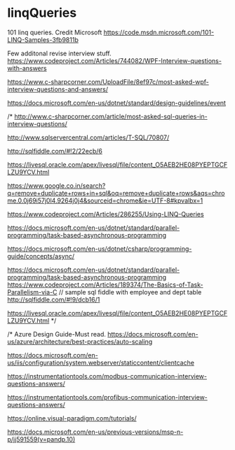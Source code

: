 # linqQueries
101 linq queries. Credit Microsoft https://code.msdn.microsoft.com/101-LINQ-Samples-3fb9811b

Few additonal revise interview stuff.
https://www.codeproject.com/Articles/744082/WPF-Interview-questions-with-answers

https://www.c-sharpcorner.com/UploadFile/8ef97c/most-asked-wpf-interview-questions-and-answers/

https://docs.microsoft.com/en-us/dotnet/standard/design-guidelines/event

 /* 
 http://www.c-sharpcorner.com/article/most-asked-sql-queries-in-interview-questions/
 
  http://www.sqlservercentral.com/articles/T-SQL/70807/
 
 http://sqlfiddle.com/#!2/22ecb/6
 
 https://livesql.oracle.com/apex/livesql/file/content_O5AEB2HE08PYEPTGCFLZU9YCV.html
 
 https://www.google.co.in/search?q=remove+duplicate+rows+in+sql&oq=remove+duplicate+rows&aqs=chrome.0.0j69i57j0l4.9264j0j4&sourceid=chrome&ie=UTF-8#kpvalbx=1
 
  https://www.codeproject.com/Articles/286255/Using-LINQ-Queries
 
 https://docs.microsoft.com/en-us/dotnet/standard/parallel-programming/task-based-asynchronous-programming
 
 https://docs.microsoft.com/en-us/dotnet/csharp/programming-guide/concepts/async/
 
 https://docs.microsoft.com/en-us/dotnet/standard/parallel-programming/task-based-asynchronous-programming
https://www.codeproject.com/Articles/189374/The-Basics-of-Task-Parallelism-via-C
// sample sql fiddle with employee and dept table
http://sqlfiddle.com/#!9/dcb16/1

https://livesql.oracle.com/apex/livesql/file/content_O5AEB2HE08PYEPTGCFLZU9YCV.html
  */
  
  /*
  Azure Design Guide-Must read.
  https://docs.microsoft.com/en-us/azure/architecture/best-practices/auto-scaling
  
  https://docs.microsoft.com/en-us/iis/configuration/system.webserver/staticcontent/clientcache


https://instrumentationtools.com/modbus-communication-interview-questions-answers/

https://instrumentationtools.com/profibus-communication-interview-questions-answers/

https://online.visual-paradigm.com/tutorials/

https://docs.microsoft.com/en-us/previous-versions/msp-n-p/jj591559(v=pandp.10)
